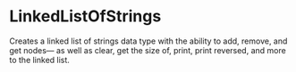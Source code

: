 # LinkedListOfStrings

Creates a linked list of strings data type with the ability to add, remove, and get nodes— as well as clear, get the size of, print, print reversed, and more to the linked list.    
